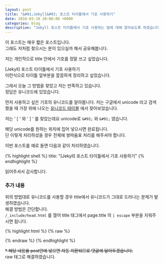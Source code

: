 ```yaml
---
layout: post
title: "&#91;Jekyll&#93; 포스트 타이틀에서 기호 사용하기"
date: 2016-03-10 20:00:00 +0900
categories: blog
description: "Jekyll 포스트 타이틀에서 기호 사용하는 법에 대해 알아보도록 하겠습니다."
---
```

<div class="yellow-box">
이 포스트는 매우 짧은 포스트입니다.<br>
그래도 저처럼 찾으시는 분이 있으실까 해서 공유해봅니다.
</div>

저는 개인적으로 title 안에서 기호를 정말 쓰고 싶었습니다.  
<div class="gray-box">
[Jekyll] 포스트 타이틀에서 기호 사용하기
</div>
이런식으로 타이틀 앞부분을 깔끔하게 정리하고 싶었습니다.

그래서 오늘 그 방법을 찾았고 저는 만족하고 있습니다.  
정답은 유니코드에 있었습니다.

먼저 사용하고 싶은 기호의 유니코드를 알아봅니다.
저는 구글에서 unicode 라고 검색했을 때 가장 위에 나오는 [유니코드 테이블][unicode] 에서 찾아보았습니다.

저는 ' [ ' 와 ' ] ' 를 찾았는데요
unicode로 `&#91;` 와 `&#91;` 였습니다.

해당 unicode를 원하는 위치에 집어 넣으시면 완료됩니다.  
단 이렇게 처리하셨을 경우 전체에 쌍따옴표 처리를 해주셔야 합니다.

이번 포스트를 예로 들면 다음과 같이 처리하였습니다.

{% highlight shell %}
title: "&#91;Jekyll&#93; 포스트 타이틀에서 기호 사용하기"
{% endhighlight %}

읽어주셔서 감사합니다.

### 추가 내용

위의 방법대로 유니코드를 사용할 경우 title에서 유니코드가 그대로 드러나는 문제가 발생하였습니다.  
해결 방법은 간단합니다.  
`/_include/head.html` 를 열어 title 태그에서 page.title 의 `| escape` 부분을 지워주시면 됩니다.

{% highlight html %}
{% raw %}
<!-- 바꾸기 전 -->
<title>{% if page.title %}{{ page.title | escape }}{% else %}{{ site.title | escape }}{% endif %}</title>

<!-- 바꾼 후 -->
<title>{% if page.title %}{{ page.title }}{% else %}{{ site.title | escape }}{% endif %}</title>
{% endraw %}
{% endhighlight %}

~~* 해당 내용을 post안에 넣으면 자동 치환되므로 댓글에 달아두겠습니다.~~  
raw 태그로 해결하였습니다.

[unicode]: http://unicode-table.com/en/
